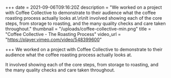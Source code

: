 +++
date = 2021-09-06T09:16:20Z
description = "We worked on a project with Coffee Collective to demonstrate to their audience what the coffee roasting process actually looks at.\n\nIt involved showing each of the core steps, from storage to roasting, and the many quality checks and care taken throughout."
thumbnail = "/uploads/coffee-collective-min.png"
title = "Coffee Collective - The Roasting Process"
video_url = "https://player.vimeo.com/video/548399600"

+++
We worked on a project with Coffee Collective to demonstrate to their audience what the coffee roasting process actually looks at.

It involved showing each of the core steps, from storage to roasting, and the many quality checks and care taken throughout.